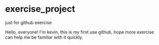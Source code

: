 # exercise_project
just for github exercise

Hello, everyone!
I'm kevin, this is my first use github, hope more exercise can help me be familiar with it quickly.
